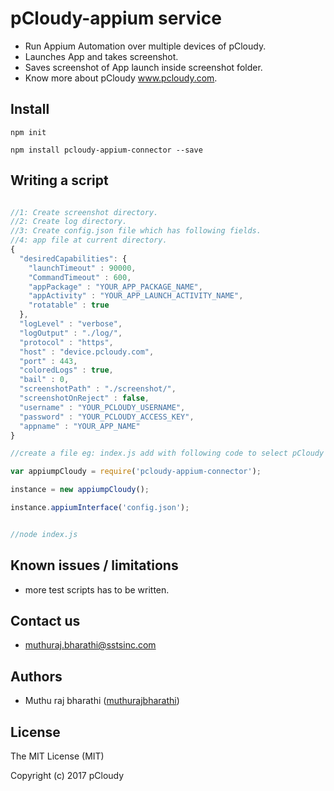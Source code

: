 # pCloudy-appium service
- Run Appium Automation over multiple devices of pCloudy.
- Launches App and takes screenshot.
- Saves screenshot of App launch inside screenshot folder.
- Know more about pCloudy www.pcloudy.com.

## Install

```shell
npm init

npm install pcloudy-appium-connector --save

```

## Writing a script
```javascript

//1: Create screenshot directory.
//2: Create log directory.
//3: Create config.json file which has following fields.
//4: app file at current directory.
{
  "desiredCapabilities": {
    "launchTimeout" : 90000,
    "CommandTimeout" : 600,
    "appPackage" : "YOUR_APP_PACKAGE_NAME",
    "appActivity" : "YOUR_APP_LAUNCH_ACTIVITY_NAME",
    "rotatable" : true
  },
  "logLevel" : "verbose",
  "logOutput" : "./log/",
  "protocol" : "https",
  "host" : "device.pcloudy.com",
  "port" : 443,
  "coloredLogs" : true,
  "bail" : 0,
  "screenshotPath" : "./screenshot/",
  "screenshotOnReject" : false,
  "username" : "YOUR_PCLOUDY_USERNAME",
  "password" : "YOUR_PCLOUDY_ACCESS_KEY",
  "appname" : "YOUR_APP_NAME"
}

//create a file eg: index.js add with following code to select pCloudy Devices and run appium Automation.

var appiumpCloudy = require('pcloudy-appium-connector');

instance = new appiumpCloudy();

instance.appiumInterface('config.json');


//node index.js
```

## Known issues / limitations
- more test scripts has to be written.


## Contact us
- muthuraj.bharathi@sstsinc.com

## Authors
- Muthu raj bharathi ([muthurajbharathi](https://github.com/pankyopkey/pCloudy-sample-projects/tree/master/NodeJS/AppiumConnector_v1))

## License

The MIT License (MIT)

Copyright (c) 2017 pCloudy
